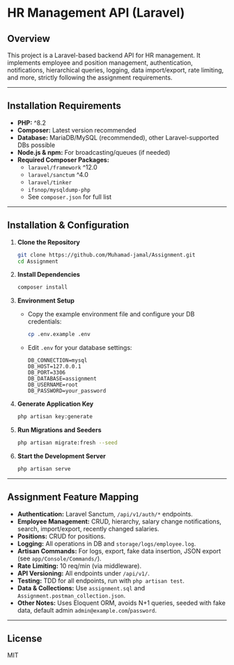 # HR Management API (Laravel)

## Overview

This project is a Laravel-based backend API for HR management. It implements employee and position management, authentication, notifications, hierarchical queries, logging, data import/export, rate limiting, and more, strictly following the assignment requirements.

---

## Installation Requirements

- **PHP:** ^8.2
- **Composer:** Latest version recommended
- **Database:** MariaDB/MySQL (recommended), other Laravel-supported DBs possible
- **Node.js & npm:** For broadcasting/queues (if needed)
- **Required Composer Packages:**
  - `laravel/framework` ^12.0
  - `laravel/sanctum` ^4.0
  - `laravel/tinker`
  - `ifsnop/mysqldump-php`
  - See `composer.json` for full list

---

## Installation & Configuration

1. **Clone the Repository**
   ```bash
   git clone https://github.com/Muhamad-jamal/Assignment.git
   cd Assignment
   ```

2. **Install Dependencies**
   ```bash
   composer install
   ```

3. **Environment Setup**
   - Copy the example environment file and configure your DB credentials:
     ```bash
     cp .env.example .env
     ```
   - Edit `.env` for your database settings:
     ```
     DB_CONNECTION=mysql
     DB_HOST=127.0.0.1
     DB_PORT=3306
     DB_DATABASE=assignment
     DB_USERNAME=root
     DB_PASSWORD=your_password
     ```

5. **Generate Application Key**
   ```bash
   php artisan key:generate
   ```

6. **Run Migrations and Seeders**
   ```bash
   php artisan migrate:fresh --seed
   ```

7. **Start the Development Server**
   ```bash
   php artisan serve
   ```

---

## Assignment Feature Mapping

- **Authentication:** Laravel Sanctum, `/api/v1/auth/*` endpoints.
- **Employee Management:** CRUD, hierarchy, salary change notifications, search, import/export, recently changed salaries.
- **Positions:** CRUD for positions.
- **Logging:** All operations in DB and `storage/logs/employee.log`.
- **Artisan Commands:** For logs, export, fake data insertion, JSON export (see `app/Console/Commands/`).
- **Rate Limiting:** 10 req/min (via middleware).
- **API Versioning:** All endpoints under `/api/v1/`.
- **Testing:** TDD for all endpoints, run with `php artisan test`.
- **Data & Collections:** Use `assignment.sql` and `Assignment.postman_collection.json`.
- **Other Notes:** Uses Eloquent ORM, avoids N+1 queries, seeded with fake data, default admin `admin@example.com`/`password`.

---

## License

MIT
